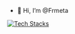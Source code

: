 - 👋 Hi, I’m @Frmeta

<!---
Frmeta/Frmeta is a ✨ special ✨ repository because its `README.md` (this file) appears on your GitHub profile.
You can click the Preview link to take a look at your changes.
--->

[![Tech Stacks](https://skillicons.dev/icons?i=git,github,idea,gitlab,vscode,cs,cpp,css,dart,discord,django,docker,figma,flutter,gcp,gmail,gradle,hibernate,html,instagram,java,js,jquery,latex,linkedin,linux,notion,postgres,postman,py,rabbitmq,rust,stackoverflow,supabase,selenium,tailwind,visualstudio,vscode,windows,spring,godot,unity&perline=8)](https://skillicons.dev)
